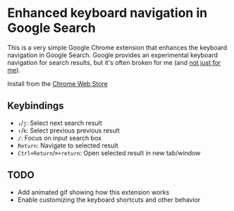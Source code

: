 # Enhanced keyboard navigation in Google Search

This is a very simple Google Chrome extension that enhances the keyboard
navigation in Google Search. Google provides an experimental keyboard navigation
for search results, but it's often broken for me (and [not just for
  me](https://goo.gl/1zMkYu)).

Install from the [Chrome Web Store](https://chrome.google.com/webstore/detail/enhanced-keyboard-navigat/cohamjploocgoejdfanacfgkhjkhdkek)

## Keybindings

* `↓`/`j`: Select next search result
* `↑`/`k`: Select previous previous result
* `/`: Focus on input search box
* `Return`: Navigate to selected result
* `Ctrl+Return`/`⌘+return`: Open selected result in new tab/window

## TODO

* Add animated gif showing how this extension works
* Enable customizing the keyboard shortcuts and other behavior
